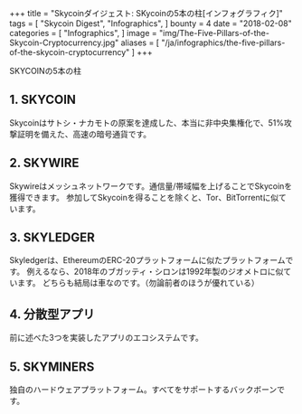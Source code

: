 +++
title = "Skycoinダイジェスト: SKycoinの5本の柱[インフォグラフィク]"
tags = [
    "Skycoin Digest",
    "Infographics",
]
bounty = 4
date = "2018-02-08"
categories = [
    "Infographics",
]
image = "img/The-Five-Pillars-of-the-Skycoin-Cryptocurrency.jpg"
aliases = [
	"/ja/infographics/the-five-pillars-of-the-skycoin-cryptocurrency"
]
+++

SKYCOINの5本の柱

## __1. SKYCOIN__

Skycoinはサトシ・ナカモトの原案を達成した、本当に非中央集権化で、51%攻撃証明を備えた、高速の暗号通貨です。

## __2. SKYWIRE__

Skywireはメッシュネットワークです。通信量/帯域幅を上げることでSkycoinを獲得できます。
参加してSkycoinを得ることを除くと、Tor、BitTorrentに似ています。

## __3. SKYLEDGER__

Skyledgerは、EthereumのERC-20プラットフォームに似たプラットフォームです。
例えるなら、2018年のブガッティ・シロンは1992年製のジオメトロに似ています。
どちらも結局は車なのです。（勿論前者のほうが優れている）

## __4. 分散型アプリ__

前に述べた3つを実装したアプリのエコシステムです。

## __5. SKYMINERS__
独自のハードウェアプラットフォーム。すべてをサポートするバックボーンです。

